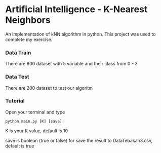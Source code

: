 # Artificial Intelligence - K-Nearest Neighbors
An implementation of kNN algorithm in python. This project was used to complete my exercise.

### Data Train
There are 800 dataset with 5 variable and their class from 0 - 3

### Data Test
There are 200 dataset to test our algoritm

### Tutorial
Open your terminal and type
```
python main.py [K] [save]
```
K is your K value, default is 10

save is boolean (true or false) for save the result to DataTebakan3.csv, default is true
